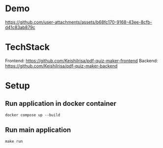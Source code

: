 # Demo
https://github.com/user-attachments/assets/b68fc170-9168-43ee-8cfb-d41c83ab879c

# TechStack
Frontend: https://github.com/KeishiIrisa/pdf-quiz-maker-frontend 
Backend: https://github.com/KeishiIrisa/pdf-quiz-maker-backend

# Setup

## Run application in docker container

```
docker compose up --build
```

## Run main application

```
make run
```
